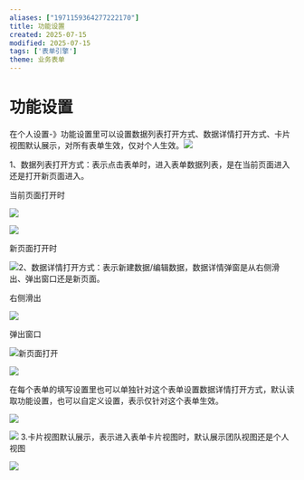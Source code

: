 ```yaml
---
aliases: ["1971159364277222170"]
title: 功能设置
created: 2025-07-15
modified: 2025-07-15
tags: ['表单引擎']
theme: 业务表单
---
```


# **功能设置**

在个人设置-》功能设置里可以设置数据列表打开方式、数据详情打开方式、卡片视图默认展示，对所有表单生效，仅对个人生效。![](527ce571cca79570b511ecd4f0a76364.jpg)

1、数据列表打开方式：表示点击表单时，进入表单数据列表，是在当前页面进入还是打开新页面进入。

当前页面打开时

![](54880423b5b09d240e91656c089c640a.jpg)

![](a70d5f46462d3059fab6eac463f5b45b.jpg)

新页面打开时

![](cb8d45c06eeadbc8bf01003f06112d8d.jpg)2、数据详情打开方式：表示新建数据/编辑数据，数据详情弹窗是从右侧滑出、弹出窗口还是新页面。

右侧滑出

![](9683f3a89741988f6c01ace00830cce7.jpg)

弹出窗口

![](e2a561f850e742ca2a33d5551d0f9a66.jpg)新页面打开

![](b045e0c4ca1b42205b90fb09d27b5568.jpg)

在每个表单的填写设置里也可以单独针对这个表单设置数据详情打开方式，默认读取功能设置，也可以自定义设置，表示仅针对这个表单生效。

![](db7ff5fc50488ca7872d8457e2e90947.jpg)

![](e413ae33e1967adfe8fa2921843a1134.jpg) 3.卡片视图默认展示，表示进入表单卡片视图时，默认展示团队视图还是个人视图

![](0d649718bc42c31ed9f1414dcfd843b3.jpg)